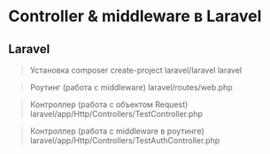 # Controller & middleware в Laravel

## Laravel
> Установка
    composer create-project laravel/laravel laravel 
    
> Роутинг (работа с middleware)
    laravel/routes/web.php

> Контроллер (работа с объектом Request)
    laravel/app/Http/Controllers/TestController.php
    
> Контроллер (работа с middleware в роутинге)
    laravel/app/Http/Controllers/TestAuthController.php